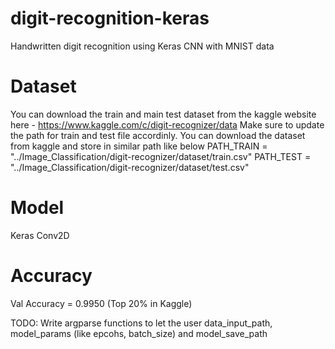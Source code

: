 # digit-recognition-keras
Handwritten digit recognition using Keras CNN with MNIST data

# Dataset
You can download the train and main test dataset from the kaggle website here - https://www.kaggle.com/c/digit-recognizer/data
Make sure to update the path for train and test file accordinly. You can download the dataset from kaggle and store in similar path like below
PATH_TRAIN = "../Image_Classification/digit-recognizer/dataset/train.csv"
PATH_TEST = "../Image_Classification/digit-recognizer/dataset/test.csv"

# Model
Keras Conv2D

# Accuracy
Val Accuracy = 0.9950 (Top 20% in Kaggle)

TODO:
Write argparse functions to let the user data_input_path, model_params (like epcohs, batch_size) and model_save_path
